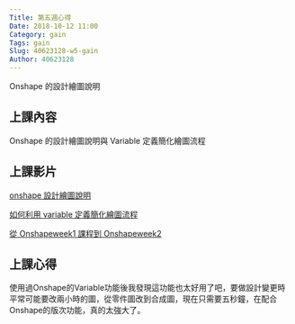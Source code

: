```yaml
---
Title: 第五週心得
Date: 2018-10-12 11:00
Category: gain
Tags: gain
Slug: 40623128-w5-gain
Author: 40623128
---
```


Onshape 的設計繪圖說明

<!-- PELICAN_END_SUMMARY -->

上課內容
----

Onshape 的設計繪圖說明與 Variable 定義簡化繪圖流程

上課影片
----

[onshape 設計繪圖說明](https://www.youtube.com/watch?v=0SKgCf2zJV8)

[如何利用 variable 定義簡化繪圖流程](https://www.youtube.com/watch?v=0SKgCf2zJV8&t=345s)

[從 Onshapeweek1 課程到 Onshapeweek2](https://www.youtube.com/watch?v=GE48pZWK8vI)



上課心得
----

使用過Onshape的Variable功能後我發現這功能也太好用了吧，要做設計變更時平常可能要改兩小時的圖，從零件圖改到合成圖，現在只需要五秒鐘，在配合Onshape的版次功能，真的太強大了。


